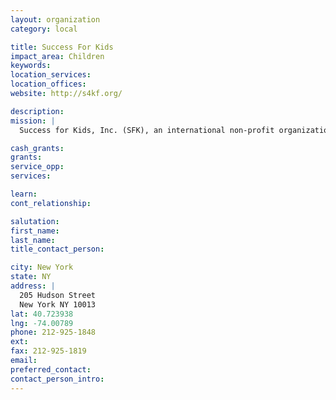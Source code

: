 ```yaml
---
layout: organization
category: local

title: Success For Kids
impact_area: Children
keywords: 
location_services: 
location_offices: 
website: http://s4kf.org/

description: 
mission: |
  Success for Kids, Inc. (SFK), an international non-profit organization, is dedicated to empowering at-risk children and adolescents to become resilient, productive citizens by delivering innovative research-based programs that enhance four personal strengths (interpersonal skills, emotional intelligence, problem solving skills and self-sufficiency) and give students a greater sense of purpose in their lives. With a dedicated staff of more than 100, SFK is the largest international social emotional learning organization in the world. Since its inception in 2001, SFK has provided more than $25 million in programmatic support impacting more than 60,000 children and adolescents. SFK is a 501(c) (3), tax-exempt organization.

cash_grants: 
grants: 
service_opp: 
services: 

learn: 
cont_relationship: 

salutation: 
first_name: 
last_name: 
title_contact_person: 

city: New York
state: NY
address: |
  205 Hudson Street    
  New York NY 10013
lat: 40.723938
lng: -74.00789
phone: 212-925-1848
ext: 
fax: 212-925-1819
email: 
preferred_contact: 
contact_person_intro: 
---
```

